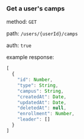 ### Get a user's camps

method: `GET`

path: `/users/{userId}/camps`

auth: `true`

example response:

```js
[
  {
    "id": Number,
    "type": String,
    "campus": String,
    "createdAt": Date,
    "updatedAt": Date,
    "deletedAt": null,
    "enrollment": Number,
    "leader": []
  }
]
```
